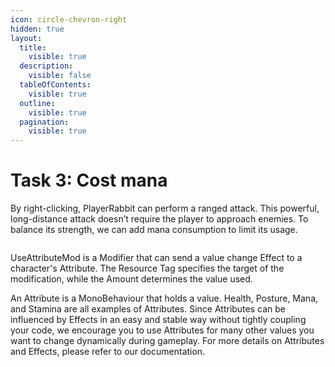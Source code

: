 ```yaml
---
icon: circle-chevron-right
hidden: true
layout:
  title:
    visible: true
  description:
    visible: false
  tableOfContents:
    visible: true
  outline:
    visible: true
  pagination:
    visible: true
---
```


# Task 3: Cost mana

By right-clicking, PlayerRabbit can perform a ranged attack. This powerful, long-distance attack doesn’t require the player to approach enemies. To balance its strength, we can add mana consumption to limit its usage.

<figure><img src="https://lh7-rt.googleusercontent.com/docsz/AD_4nXfYilOFFi_qKnDfzX4ixVrSrJkTuJwRoww-AG2HMMb2plyVI9dqMKLjQ1qjYGUFsq9krQ1BB6inHH3Ivlf5v9S99X7gTR6Lol3uGrwh54klB5e4ucaVVIX54cBQK0fEk2h_eYsCP8uLLa4ZsBi6aMc07E4?key=p_nH-JdSTTyX01UFeuszxg" alt=""><figcaption></figcaption></figure>

UseAttributeMod is a Modifier that can send a value change Effect to a character's Attribute. The Resource Tag specifies the target of the modification, while the Amount determines the value used.&#x20;

An Attribute is a MonoBehaviour that holds a value. Health, Posture, Mana, and Stamina are all examples of Attributes. Since Attributes can be influenced by Effects in an easy and stable way without tightly coupling your code, we encourage you to use Attributes for many other values you want to change dynamically during gameplay. For more details on Attributes and Effects, please refer to our documentation.





